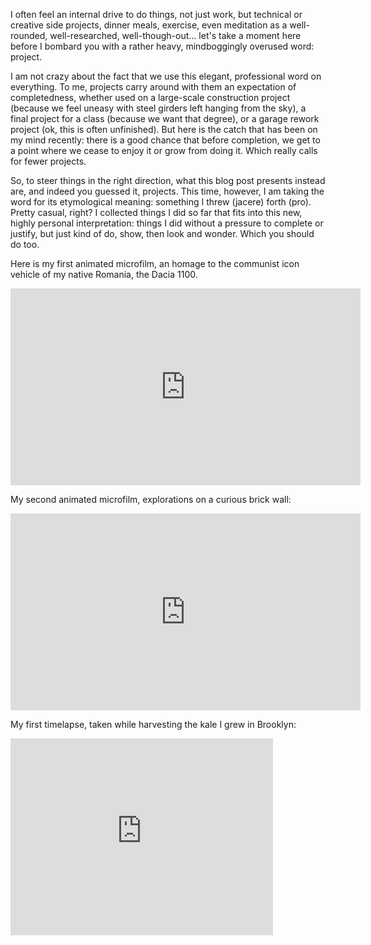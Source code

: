 I often feel an internal drive to do things, not just work, but technical or creative side projects, dinner meals, exercise, even meditation as a well-rounded, well-researched, well-though-out... let's take a moment here before I bombard you with a rather heavy, mindboggingly overused word: project.

I am not crazy about the fact that we use this elegant, professional word on everything. To me, projects carry around with them an expectation of completedness, whether used on a large-scale construction project (because we feel uneasy with steel girders left hanging from the sky), a final project for a class (because we want that degree), or a garage rework project (ok, this is often unfinished). But here is the catch that has been on my mind recently: there is a good chance that before completion, we get to a point where we cease to enjoy it or grow from doing it. Which really calls for fewer projects.

So, to steer things in the right direction, what this blog post presents instead are, and indeed you guessed it, projects. This time, however, I am taking the word for its etymological meaning: something I threw (jacere) forth (pro). Pretty casual, right? I collected things I did so far that fits into this new, highly personal interpretation: things I did without a pressure to complete or justify, but just kind of do, show, then look and wonder. Which you should do too.

Here is my first animated microfilm, an homage to the communist icon vehicle of my native Romania, the Dacia 1100.

<iframe width="560" height="315" src="https://www.youtube.com/embed/MAYWsyDcAPQ" frameborder="0" allowfullscreen></iframe>

My second animated microfilm, explorations on a curious brick wall:

<iframe width="560" height="315" src="https://www.youtube.com/embed/mwExBCCFdZw" frameborder="0" allowfullscreen></iframe>

My first timelapse, taken while harvesting the kale I grew in Brooklyn:

<iframe width="420" height="315" src="https://www.youtube.com/embed/UxzlAk2AgGk" frameborder="0" allowfullscreen></iframe>